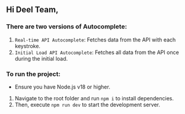 ## Hi Deel Team,

### There are two versions of Autocomplete:
1. `Real-time API Autocomplete`: Fetches data from the API with each keystroke.
2. `Initial Load API Autocomplete`: Fetches all data from the API once during the initial load.

### To run the project:
* Ensure you have Node.js v18 or higher.
1. Navigate to the root folder and run `npm i` to install dependencies.
2. Then, execute `npm run dev` to start the development server.